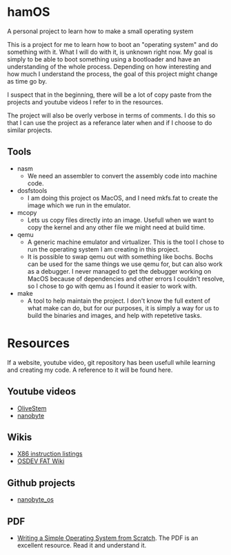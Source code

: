 # hamOS
A personal project to learn how to make a small operating system

This is a project for me to learn how to boot an "operating system" and do
something with it. What I will do with it, is unknown right now. My goal is
simply to be able to boot something using a bootloader and have an
understanding of the whole process. Depending on how interesting and how much I
understand the process, the goal of this project might change as time go by.

I suspect that in the beginning, there will be a lot of copy paste from the
projects and youtube videos I refer to in the resources.

The project will also be overly verbose in terms of comments. I do this so that
I can use the project as a referance later when and if I choose to do similar
projects.


## Tools 
  - nasm
    - We need an assembler to convert the assembly code into machine code.
  - dosfstools
    - I am doing this project os MacOS, and I need mkfs.fat to create the image
      which we run in the emulator.
  - mcopy
    - Lets us copy files directly into an image. Usefull when we want to copy
      the kernel and any other file we might need at build time.
  - qemu
    - A generic machine emulator and virtualizer. This is the tool I chose to
      run the operating system I am creating in this project.
    - It is possible to swap qemu out with something like bochs. Bochs can be
      used for the same things we use qemu for, but can also work as a
      debugger. I never managed to get the debugger working on MacOS because of
      dependencies and other errors I couldn't resolve, so I chose to go with
      qemu as I found it easier to work with.
  - make
    - A tool to help maintain the project. I don't know the full extent of what
      make can do, but for our purposes, it is simply a way for us to build the
      binaries and images, and help with repetetive tasks.
  

# Resources
If a website, youtube video, git repository has been usefull while learning and
creating my code. A reference to it will be found here.


## Youtube videos
  - [OliveStem](https://www.youtube.com/@olivestemlearning)
  - [nanobyte](https://www.youtube.com/@nanobyte-dev)


## Wikis
  - [X86 instruction
    listings](https://en.wikipedia.org/wiki/X86_instruction_listings)
  - [OSDEV FAT Wiki](https://wiki.osdev.org/FAT#Boot_Record)


## Github projects
  - [nanobyte_os](https://github.com/nanobyte-dev/nanobyte_os.git)


## PDF
  - [Writing a Simple Operating System from
    Scratch](https://www.cs.bham.ac.uk/~exr/lectures/opsys/10_11/lectures/os-dev.pdf).
    The PDF is an excellent resource. Read it and understand it.
